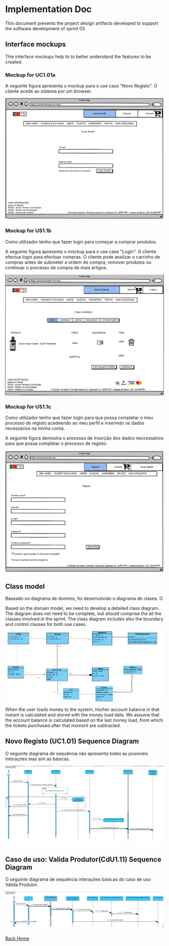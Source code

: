 # Implementation Doc

This document presents the project design artifacts developed to support the software development of sprint 03.

## Interface mockups
THe interface mockups help to to better understand the features to be created.

### Mockup for UC1.01a

A seguinte figura apresenta o mockup para o use case "Novo Registo". O cliente acede ao sistema por um browser.

![image](Images/Mockup_Login.JPG)

### Mockup for US1.1b 

Como utilizador tenho que fazer login para começar a comprar produtos.

A seguinte figura apresenta o mockup para o use case "Login". O cliente efectua login para efectuar compras. O cliente pode analizar o carrinho de compras antes de submeter a ordem de compra, remover produtos ou continuar o processo de compra de mais artigos.

![image](Images/Mockup_Compra.JPG)

### Mockup for US1.1c 

Como utilizador tenho que fazer login para que possa completar o meu processo de registo acedeendo ao meu perfil e inserindo os dados necessários na minha conta.

A seguinte figura demostra o processo de inserção dos dados neccessários para que possa completar o processo de registo.

![image](Images/Mockup_Registo.JPG)


## Class model

Baseado no diagrama de dominio, foi desenvolvido o diagrama de clases. O 

Based on the domain model, we need to develop a detailed class diagram. The diagram does not need to be complete, but should comprise the all the classes involved in the sprint.
The class diagram includes also the boundary and control classes for both use cases.

![ClassD](images/DiagramaClasse.png)

When the user loads money to the system, his/her account balance in that instant is calculated and stored with the money load data.
We assume that the account balance is calculated based on the last money load, from which the tickets purchased after that moment are subtracted.

## Novo Registo (UC1.01) Sequence Diagram

O seguinte diagrama de sequência não apresenta todas as possíveis interações mas sim as básicas.

![image](Images/Diagrama_Seq_Registo.JPG)

## Caso de uso: Valida Produtor(CdU1.11) Sequence Diagram

O seguinte diagrama de sequência interações básicas do caso de uso Valida Produtor.

![image](Images/Diagrama_Validar_produtor.JPG)

[Back Home](Home)
